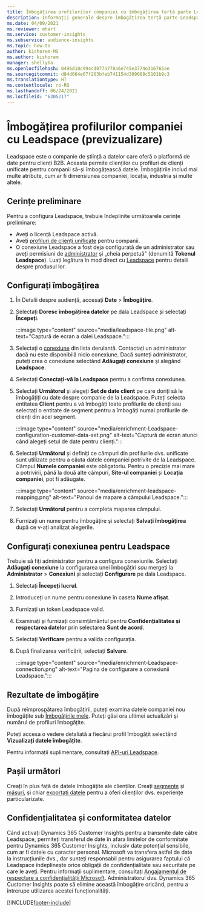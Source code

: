 ```yaml
---
title: Îmbogățirea profilurilor companiei cu îmbogățirea terță parte Leadspace
description: Informații generale despre îmbogățirea terță parte Leadspace.
ms.date: 04/09/2021
ms.reviewer: mhart
ms.service: customer-insights
ms.subservice: audience-insights
ms.topic: how-to
author: kishorem-MS
ms.author: kishorem
manager: shellyha
ms.openlocfilehash: 0496d10c994cd077a778a6e745e3774e316765ae
ms.sourcegitcommit: d84d664e67f263bfeb741154d309088c5101b9c3
ms.translationtype: HT
ms.contentlocale: ro-RO
ms.lasthandoff: 06/24/2021
ms.locfileid: "6305217"
---
```

# <a name="enrichment-of-company-profiles-with-leadspace-preview"></a>Îmbogățirea profilurilor companiei cu Leadspace (previzualizare)

Leadspace este o companie de știință a datelor care oferă o platformă de date pentru clienți B2B. Aceasta permite clienților cu profiluri de clienți unificate pentru companii să-și îmbogățească datele. Îmbogățirile includ mai multe atribute, cum ar fi dimensiunea companiei, locația, industria și multe altele.

## <a name="prerequisites"></a>Cerințe preliminare

Pentru a configura Leadspace, trebuie îndeplinite următoarele cerințe preliminare:

- Aveți o licență Leadspace activă.
- Aveți [profiluri de clienți unificate](customer-profiles.md) pentru companii.
- O conexiune Leadspace a fost deja configurată de un administrator sau aveți permisiuni de [administrator](permissions.md#administrator) și „cheia perpetuă" (denumită **Tokenul Leadspace**). Luați legătura în mod direct cu [Leadspace](https://www.leadspace.com/products/leadspace-on-demand/) pentru detalii despre produsul lor.

## <a name="configure-the-enrichment"></a>Configurați îmbogățirea

1. În Detalii despre audiență, accesați **Date** > **Îmbogățire**.

1. Selectați **Doresc îmbogățirea datelor** pe dala Leadspace și selectați **Începeți**.

   :::image type="content" source="media/leadspace-tile.png" alt-text="Captură de ecran a dalei Leadspace.":::

1. Selectați o [conexiune](connections.md) din lista derulantă. Contactați un administrator dacă nu este disponibilă nicio conexiune. Dacă sunteți administrator, puteți crea o conexiune selectând **Adăugați conexiune** și alegând **Leadspace**. 

1. Selectați **Conectați-vă la Leadspace** pentru a confirma conexiunea.

1. Selectați **Următorul** și alegeți **Set de date client** pe care doriți să le îmbogățiți cu date despre companie de la Leadspace. Puteți selecta entitatea **Client** pentru a vă îmbogăți toate profilurile de clienți sau selectați o entitate de segment pentru a îmbogăți numai profilurile de clienți din acel segment.

    :::image type="content" source="media/enrichment-Leadspace-configuration-customer-data-set.png" alt-text="Captură de ecran atunci când alegeți setul de date pentru clienți.":::

1. Selectați **Următorul** și definiți ce câmpuri din profilurile dvs. unificate sunt utilizate pentru a căuta datele companiei potrivite de la Leadspace. Câmpul **Numele companiei** este obligatoriu. Pentru o precizie mai mare a potrivirii, până la două alte câmpuri, **Site-ul companiei** și **Locația companiei**, pot fi adăugate.

   :::image type="content" source="media/enrichment-leadspace-mapping.png" alt-text="Panoul de mapare a câmpului Leadspace.":::

1. Selectați **Următorul** pentru a completa maparea câmpului.

1. Furnizați un nume pentru îmbogățire și selectați **Salvați îmbogățirea** după ce v-ați analizat alegerile.


## <a name="configure-the-connection-for-leadspace"></a>Configurați conexiunea pentru Leadspace 

Trebuie să fiți administrator pentru a configura conexiunile. Selectați **Adăugați conexiune** la configurarea unei îmbogățiri *sau* mergeți la **Administrator** > **Conexiuni** și selectați **Configurare** pe dala Leadspace.

1. Selectați **Începeți lucrul**. 

1. Introduceți un nume pentru conexiune în caseta **Nume afișat**.

1. Furnizați un token Leadspace valid.

1. Examinați și furnizați consimțământul pentru **Confidențialitatea și respectarea datelor** prin selectarea **Sunt de acord**.

1. Selectați **Verificare** pentru a valida configurația.

1. După finalizarea verificării, selectați **Salvare**.
   
   :::image type="content" source="media/enrichment-Leadspace-connection.png" alt-text="Pagina de configurare a conexiunii Leadspace.":::

## <a name="enrichment-results"></a>Rezultate de îmbogățire

După reîmprospătarea îmbogățirii, puteți examina datele companiei nou îmbogățite sub [Îmbogățirile mele](enrichment-hub.md). Puteți găsi ora ultimei actualizări și numărul de profiluri îmbogățite.

Puteți accesa o vedere detaliată a fiecărui profil îmbogățit selectând **Vizualizați datele îmbogățite**.

Pentru informații suplimentare, consultați [API-uri Leadspace](https://support.leadspace.com/hc/en-us/sections/201997649-API).

## <a name="next-steps"></a>Pașii următori

Creați în plus față de datele îmbogățite ale clienților. Creați [segmente](segments.md) și [măsuri](measures.md), și chiar [exportați datele](export-destinations.md) pentru a oferi clienților dvs. experiențe particularizate.

## <a name="data-privacy-and-compliance"></a>Confidențialitatea și conformitatea datelor

Când activați Dynamics 365 Customer Insights pentru a transmite date către Leadspace, permiteți transferul de date în afara limitelor de conformitate pentru Dynamics 365 Customer Insights, inclusiv date potențial sensibile, cum ar fi datele cu caracter personal. Microsoft va transfera astfel de date la instrucțiunile dvs., dar sunteți responsabil pentru asigurarea faptului că Leadspace îndeplinește orice obligații de confidențialitate sau securitate pe care le aveți. Pentru informații suplimentare, consultați [Angajamentul de respectare a confidențialității Microsoft](https://go.microsoft.com/fwlink/?linkid=396732).
Administratorul dvs. Dynamics 365 Customer Insights poate să elimine această îmbogățire oricând, pentru a întrerupe utilizarea acestei funcționalități.


[!INCLUDE[footer-include](../includes/footer-banner.md)]
